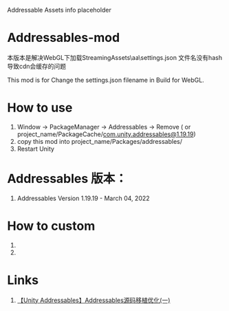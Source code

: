 Addressable Assets info placeholder



# Addressables-mod

本版本是解决WebGL下加载StreamingAssets\aa\settings.json 文件名没有hash导致cdn会缓存的问题

This mod is for Change the settings.json filename  in Build for WebGL.


# How to use 

1. Window -> PackageManager -> Addressables -> Remove ( or project_name/PackageCache/com.unity.addressables@1.19.19)
2. copy this mod into project_name/Packages/addressables/
3. Restart Unity


# Addressables 版本：
1. Addressables Version 1.19.19 - March 04, 2022


# How to custom 

1. 
2. 



# Links

1. [【Unity Addressables】Addressables源码移植优化(一)](https://www.cnblogs.com/lovewaits/p/14817252.html)